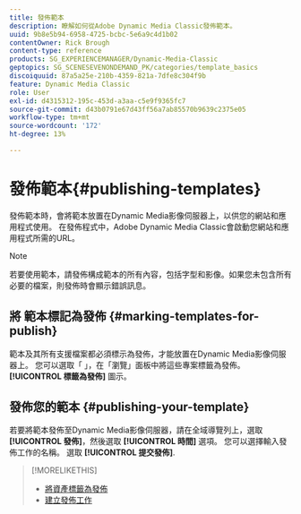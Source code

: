 ```yaml
---
title: 發佈範本
description: 瞭解如何從Adobe Dynamic Media Classic發佈範本。
uuid: 9b8e5b94-6958-4725-bcbc-5e6a9c4d1b02
contentOwner: Rick Brough
content-type: reference
products: SG_EXPERIENCEMANAGER/Dynamic-Media-Classic
geptopics: SG_SCENESEVENONDEMAND_PK/categories/template_basics
discoiquuid: 87a5a25e-210b-4359-821a-7dfe8c304f9b
feature: Dynamic Media Classic
role: User
exl-id: d4315312-195c-453d-a3aa-c5e9f9365fc7
source-git-commit: d43b0791e67d43ff56a7ab85570b9639c2375e05
workflow-type: tm+mt
source-wordcount: '172'
ht-degree: 13%

---
```


# 發佈範本{#publishing-templates}

發佈範本時，會將範本放置在Dynamic Media影像伺服器上，以供您的網站和應用程式使用。 在發佈程式中，Adobe Dynamic Media Classic會啟動您網站和應用程式所需的URL。

>[!NOTE]
>
>若要使用範本，請發佈構成範本的所有內容，包括字型和影像。如果您未包含所有必要的檔案，則發佈時會顯示錯誤訊息。

## 將 範本標記為發佈 {#marking-templates-for-publish}

範本及其所有支援檔案都必須標示為發佈，才能放置在Dynamic Media影像伺服器上。 您可以選取「 」，在「瀏覽」面板中將這些專案標籤為發佈。 **[!UICONTROL 標籤為發佈]** 圖示。

## 發佈您的範本 {#publishing-your-template}

若要將範本發佈至Dynamic Media影像伺服器，請在全域導覽列上，選取 **[!UICONTROL 發佈]**，然後選取 **[!UICONTROL 時間]** 選項。 您可以選擇輸入發佈工作的名稱。 選取 **[!UICONTROL 提交發佈]**.

>[!MORELIKETHIS]
>
>* [將資產標籤為發佈](publishing-files.md#publish_after_uploading)
>* [建立發佈工作](publishing-files.md#creating_a_publish_job)

